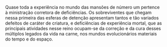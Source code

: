 ﻿Quase toda a experiência no mundo das mansões de número um pertence à ministração corretora de deficiências. Os sobreviventes que chegam nessa primeira das esferas de detenção apresentam tantos e tão variados defeitos de caráter de criatura, e deficiências de experiência mortal, que as principais atividades nesse reino ocupam-se da correção e da cura desses múltiplos legados da vida na carne, nos mundos evolucionários materiais do tempo e do espaço.